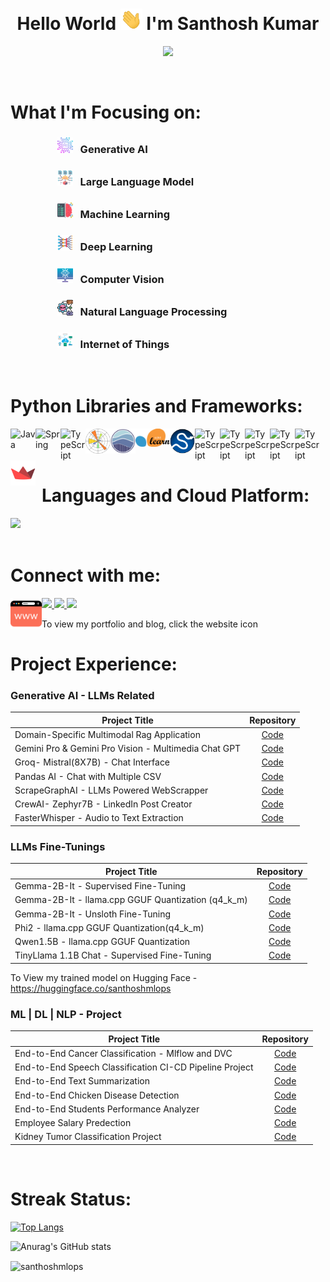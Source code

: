 <h1 align="center">Hello World <img src="https://raw.githubusercontent.com/ABSphreak/ABSphreak/master/gifs/Hi.gif"  width = "35" >   I'm Santhosh Kumar </h1>  

<p align="center">
  <a href="https://github.com/pik1989"><img src="https://readme-typing-svg.herokuapp.com?lines=+Welcome+to+my+Repository;A+passionate+AI+Enthusiast;Eager+to+Explore+Things;Interested+in+LLM+inferenceing;Fine-tuning+LLM+Models;The+frontiers+of+AI&center=true&width=380&height=45"></a>
</p>

<!-- What I'm Focusing on: -->
<br /> 
<h1>  What I'm Focusing on: </h1>
<h3> <img style="padding-left:75px" src="https://github.com/santhoshmlops/santhoshmlops/blob/main/img/chip.png" width = "25" height = "25" > &nbsp  Generative AI </h3>
<h3> <img style="padding-left:75px" src="https://github.com/santhoshmlops/santhoshmlops/blob/main/img/predictive-models.png" width = "25" height = "25" > &nbsp  Large Language Model </h3>
<h3> <img style="padding-left:75px" src="https://github.com/santhoshmlops/santhoshmlops/blob/main/img/machine.png" width = "25" height = "25" > &nbsp  Machine Learning </h3>
<h3> <img style="padding-left:75px" src="https://github.com/santhoshmlops/santhoshmlops/blob/main/img/deep-learning.png" width = "25" height = "25" > &nbsp  Deep Learning </h3>
<h3> <img style="padding-left:75px" src="https://github.com/santhoshmlops/santhoshmlops/blob/main/img/vision.png" width = "25" height = "25" > &nbsp  Computer Vision </h3>
<h3> <img style="padding-left:75px" src="https://github.com/santhoshmlops/santhoshmlops/blob/main/img/nlp.png" width = "25" height = "25" > &nbsp  Natural Language Processing </h3>
<h3> <img style="padding-left:75px" src="https://github.com/santhoshmlops/santhoshmlops/blob/main/img/internet-of-things.png" width = "25" height = "25" > &nbsp  Internet of Things </h3>



<!-- Languages and Tools -->
<br /> 
<h1>  Python Libraries and Frameworks: </h1>
<img align="left" alt="Java" width="40px" src="https://cdn.jsdelivr.net/gh/devicons/devicon/icons/python/python-original.svg"/>
<img align="left" alt="Spring" width="40px"  src="https://cdn.jsdelivr.net/gh/devicons/devicon/icons/pandas/pandas-original.svg"/>
<img align="left" alt="TypeScript" width="40px" src="https://cdn.jsdelivr.net/gh/devicons/devicon/icons/numpy/numpy-original.svg"/>
<img align="left" alt="TypeScript" width="40px" src="https://github.com/santhoshmlops/santhoshmlops/blob/main/img/matplot.png"/>
<img align="left" alt="TypeScript" width="40px" src="https://github.com/santhoshmlops/santhoshmlops/blob/main/img/seaborn.png"/>
<img align="left" alt="TypeScript" width="55px" src="https://github.com/santhoshmlops/santhoshmlops/blob/main/img/scikit.png"/> 
<img align="left" alt="TypeScript" width="40px" src="https://github.com/santhoshmlops/santhoshmlops/blob/main/img/scipy.png"/> 
<img align="left" alt="TypeScript" width="40px" src="https://cdn.jsdelivr.net/gh/devicons/devicon/icons/tensorflow/tensorflow-original.svg"/>
<img align="left" alt="TypeScript" width="40px" src="https://cdn.jsdelivr.net/gh/devicons/devicon/icons/opencv/opencv-original.svg"/>
<img align="left" alt="TypeScript" width="40px" src="https://cdn.jsdelivr.net/gh/devicons/devicon/icons/flask/flask-original.svg"/>
<img align="left" alt="TypeScript" width="40px" src="https://cdn.jsdelivr.net/gh/devicons/devicon/icons/django/django-plain.svg"/> 
<img align="left" alt="TypeScript" width="40px" src="https://cdn.jsdelivr.net/gh/devicons/devicon/icons/fastapi/fastapi-original.svg"/>
<img align="left" alt="TypeScript" width="40px" style="padding-right:10px;" src="https://github.com/santhoshmlops/santhoshmlops/blob/main/img/streamlit%20(1).png"/>
<br />
<br /> 



<!-- Languages and Cloud Platform: -->
<br /> 
<h1>  Languages and Cloud Platform: </h1>
<a href="https://skillicons.dev">
<img src="https://skillicons.dev/icons?i=mysql,sqlite,mongodb,html,css,bootstrap,postman,heroku,git,githubactions,docker,aws,gcp,azure"/>
</a>


<!-- Connect with me -->
<br />
<br />

<h1> Connect with me: </h1>

<p align="left">
  <a href="https://skillicons.dev">  
    <a href="" target="blank"><img src="https://skillicons.dev/icons?i=instagram"/>
    <a href="" target="blank"><img src="https://skillicons.dev/icons?i=twitter"/>
    <a href="https://www.linkedin.com/in/santhoshmlops/" target="blank"><img src="https://skillicons.dev/icons?i=linkedin"/>
    <a href="https://santhoshmlops.github.io/santhosh.github.io" ><img align="left" alt="TypeScript" width="50px" src="https://github.com/santhoshmlops/santhoshmlops/blob/main/img/browser.png"/> 
  </a>    
</p> 
  To view my portfolio and blog, click the website icon
  

<h1>   Project Experience: </h1>

<h3>  Generative AI - LLMs Related </h3>

| Project Title | Repository | 
|----------|:-------------:|
| Domain-Specific Multimodal Rag Application | [Code](https://github.com/santhoshmlops/DomainSpecific-MultimodalRagApplication) | 
| Gemini Pro & Gemini Pro Vision - Multimedia Chat GPT | [Code](https://github.com/santhoshmlops/MultimediaChatGPT-Gemini) | 
| Groq- Mistral(8X7B) -  Chat Interface  | [Code](https://github.com/santhoshmlops/Groq-Chat-Interface) | 
| Pandas AI -  Chat with Multiple CSV | [Code](https://github.com/santhoshmlops/PandasAI_Chat_with_multiple_CSV) | 
| ScrapeGraphAI - LLMs Powered WebScrapper | [Code](https://github.com/santhoshmlops/Project_Work/tree/main/FL%20-%202.%20Scrape_Website_using_LLM) | 
| CrewAI- Zephyr7B - LinkedIn Post Creator  | [Code](https://github.com/santhoshmlops/Crew-AI-LinkedIn-Post-Creator) | 
| FasterWhisper - Audio to Text Extraction | [Code](https://github.com/santhoshmlops/Project_Work/tree/main/FL%20-%20%201.%20Audio_to_Text) | 

<h3>  LLMs Fine-Tunings </h3>

| Project Title | Repository | 
|----------|:-------------:|
| Gemma-2B-It  -  Supervised Fine-Tuning | [Code](https://github.com/santhoshmlops/MyHF_LLM_FineTuning/blob/main/Project-Gemma-Fine-Tuning/Skai_Skai_gemma_2b_it_SFT_FineTuning.ipynb) | 
| Gemma-2B-It  -  llama.cpp GGUF Quantization (q4_k_m) | [Code](https://github.com/santhoshmlops/MyHF_LLM_FineTuning/blob/main/Project-Gemma-Fine-Tuning/Skai_Skai_gemma_2b_it_SFT_LLAMACPP_FineTuning.ipynb) | 
| Gemma-2B-It  -  Unsloth Fine-Tuning | [Code](https://github.com/santhoshmlops/MyHF_LLM_FineTuning/blob/main/Skai_gemma_2b_it_Unsloth_SFT_FineTuning.ipynb) | 
| Phi2  -  llama.cpp GGUF Quantization(q4_k_m) | [Code](https://github.com/santhoshmlops/MyHF_LLM_FineTuning/blob/main/Skai_LLAMACPP_microsoft_phi_2_FineTuning_LLM.ipynb) | 
| Qwen1.5B   -  llama.cpp GGUF Quantization | [Code](https://github.com/santhoshmlops/MyHF_LLM_FineTuning/blob/main/Skai_LLMQuantize_Qwen1_5_llama_cpp.ipynb) | 
| TinyLlama 1.1B Chat   -  Supervised Fine-Tuning | [Code](https://github.com/santhoshmlops/MyHF_LLM_FineTuning/blob/main/Skai_TinyLlama_FineTune.ipynb) | 


To View my trained model on Hugging Face - https://huggingface.co/santhoshmlops

<h3>  ML | DL | NLP - Project </h3>

| Project Title | Repository | 
|----------|:-------------:|
| End-to-End Cancer Classification - Mlflow and DVC | [Code](https://github.com/santhoshmlops/CancerClassification_Mlflow-DVC_MlopsProject) | 
| End-to-End Speech Classification CI-CD Pipeline Project| [Code](https://github.com/santhoshmlops/SpeechClassification) | 
| End-to-End Text Summarization  | [Code](https://github.com/santhoshmlops/TextSummarizer) | 
| End-to-End Chicken Disease Detection | [Code](https://github.com/santhoshmlops/DL-ChickenDiseaseClassification) | 
| End-to-End Students Performance Analyzer | [Code](https://github.com/santhoshmlops/StudentsPerformancePipelineProject) | 
| Employee Salary Predection | [Code](https://github.com/santhoshmlops/EmployeeSalaryPipelineProject) | 
| Kidney Tumor Classification Project | [Code](https://github.com/santhoshmlops/KidneyTumorClassification_Project) | 


<!-- Streak Status       -->  
<br /> 
      
<h1>  Streak Status: </h1>
       
[![Top Langs](https://github-readme-stats.vercel.app/api/top-langs/?username=santhoshmlops&layout=donut&theme=dracula)](https://github.com/anuraghazra/github-readme-stats)
       
![Anurag's GitHub stats](https://github-readme-stats.vercel.app/api?username=santhoshmlops&show_icons=true&theme=dracula)  
       
<img align="center" src="https://github-readme-streak-stats.herokuapp.com/?user=santhoshmlops&theme=dracula" alt="santhoshmlops" />   
     
